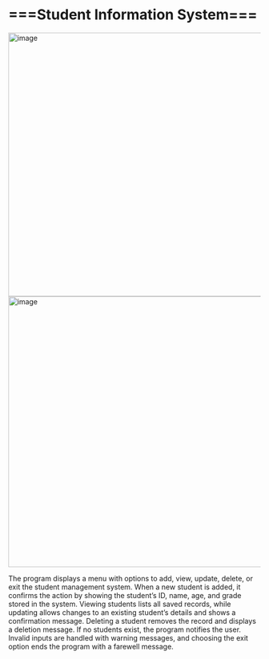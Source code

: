 <h1>===Student Information System===</h1>

<img width="882" height="527" alt="image" src="https://github.com/user-attachments/assets/62b1f9bd-cb85-4692-a960-dbc9acf67ba7" />
<img width="653" height="541" alt="image" src="https://github.com/user-attachments/assets/4203cbf3-8927-49bc-bf00-c41897c59a01" />


<p1>The program displays a menu with options to add, view, update, delete, or exit the student management system. When a new student is added, it confirms the action by showing the student’s ID, name, age, and grade stored in the system. Viewing students lists all saved records, while updating allows changes to an existing student’s details and shows a confirmation message. Deleting a student removes the record and displays
a deletion message. If no students exist, the program notifies the user. Invalid inputs are handled with warning messages, and choosing the exit option ends the program with a farewell message.  </p1>
